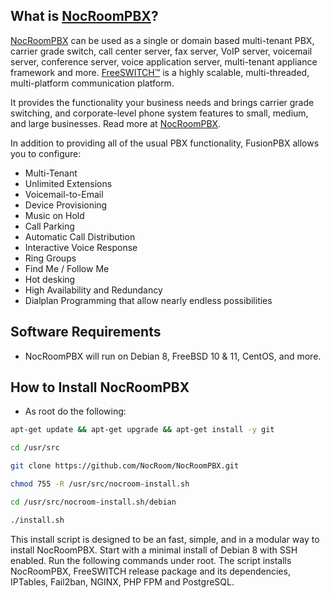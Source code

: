 What is [NocRoomPBX](https://nocroom.com/)?
--------------------------------------

[NocRoomPBX](https://nocroom.com/) can be used as a single or domain based multi-tenant PBX, carrier grade switch, call center server, fax server, VoIP server, voicemail server, conference server, voice application server, multi-tenant appliance framework and more. [FreeSWITCH™](http://freeswitch.org) is a highly scalable, multi-threaded, multi-platform communication platform. 

It provides the functionality your business needs and brings carrier grade switching, and corporate-level phone system features to small, medium, and large businesses. Read more at [NocRoomPBX](https://nocroom.com/). 

In addition to providing all of the usual PBX functionality, FusionPBX allows you to configure:

- Multi-Tenant
- Unlimited Extensions
- Voicemail-to-Email
- Device Provisioning
- Music on Hold
- Call Parking
- Automatic Call Distribution
- Interactive Voice Response
- Ring Groups
- Find Me / Follow Me
- Hot desking
- High Availability and Redundancy
- Dialplan Programming that allow nearly endless possibilities


Software Requirements
--------------------------------------
- NocRoomPBX will run on Debian 8, FreeBSD 10 & 11, CentOS, and more.

How to Install NocRoomPBX
----------------------------
* As root do the following:

```bash
apt-get update && apt-get upgrade && apt-get install -y git
```
```bash
cd /usr/src
```
```bash
git clone https://github.com/NocRoom/NocRoomPBX.git
```
```bash
chmod 755 -R /usr/src/nocroom-install.sh
```
```bash
cd /usr/src/nocroom-install.sh/debian
```
```bash
./install.sh
```

This install script is designed to be an fast, simple, and in a modular way to install NocRoomPBX. Start with a minimal install of Debian 8 with SSH enabled. Run the following commands under root. The script installs NocRoomPBX, FreeSWITCH release package and its dependencies, IPTables, Fail2ban, NGINX, PHP FPM and PostgreSQL.
